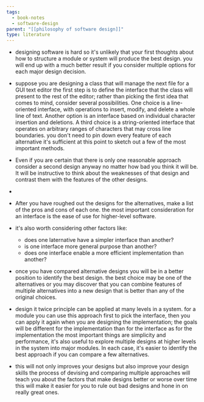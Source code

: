 ```yaml
---
tags:
  - book-notes
  - software-design
parent: "[[philosophy of software design]]"
type: literature
---
```

- designing software is hard so it's unlikely that your first thoughts about how to structure a module or system will produce the best design. you will end up with a much better result if you consider multiple options for each major design decision.

- suppose you are designing a class that will manage the next file for a GUI text editor the first step is to define the interface that the class will present to the rest of the editor; rather than picking the first idea that comes to mind, consider several possibilities. One choice is a line-oriented interface, with operations to insert, modify, and delete a whole line of text. Another option is an interface based on individual character insertion and deletions. A third choice is a string-oriented interface that operates on arbitrary ranges of characters that may cross line boundaries. you don't need to pin down every feature of each alternative it's sufficient at this point to sketch out a few of the most important methods.

- Even if you are certain that there is only one reasonable approach consider a second design anyway no matter how bad you think it will be. It will be instructive to think about the weaknesses of that design and contrast them with the features of the other designs.
- 
- After you have roughed out the designs for the alternatives, make a list of the pros and cons of each one. the most important consideration for an interface is the ease of use for higher-level software.
- it's also worth considering other factors like:
	- does one laternative have a simpler interface than another?
	- is one interface more general purpose than another?
	- does one interface enable a more efficient implementation than another?

- once you have compared alternative designs you will be in a better position to identify the best design. the best choice may be one of the alternatives or you may discover that you can combine features of multiple alternatives into a new design that is better than any of the original choices.
- design it twice principle can be applied at many levels in a system. for a module you can use this approach first to pick the interface, then you can apply it again when you are designing the implementation; the goals will be different for the implementation than for the interface as for the implementation the most important things are simplicity and performance, it's also useful to explore multiple designs at higher levels in the system into major modules. In each case, it's easier to identify the best approach if you can compare a few alternatives.
- this will not only improves your designs but also improve your design skills the process of devising and comparing multiple approaches will teach you about the factors that make designs better or worse over time this will make it easier for you to rule out bad designs and hone in on really great ones.